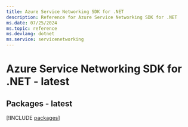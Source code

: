 ```yaml
---
title: Azure Service Networking SDK for .NET
description: Reference for Azure Service Networking SDK for .NET
ms.date: 07/25/2024
ms.topic: reference
ms.devlang: dotnet
ms.service: servicenetworking
---
```

# Azure Service Networking SDK for .NET - latest
## Packages - latest
[!INCLUDE [packages](service-networking-index.md)]